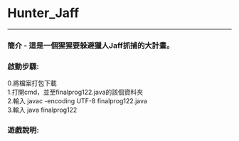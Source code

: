 # Hunter_Jaff<br/>
-------------------------------
### 簡介 - 這是一個猩猩要躲避獵人Jaff抓捕的大計畫。<br/>
### 啟動步驟:<br/>
0.將檔案打包下載<br/>
1.打開cmd，並至finalprog122.java的該個資料夾<br/>
2.輸入 javac -encoding UTF-8 finalprog122.java<br/>
3.輸入 java finalprog122<br/>


### 遊戲說明:<br/>
